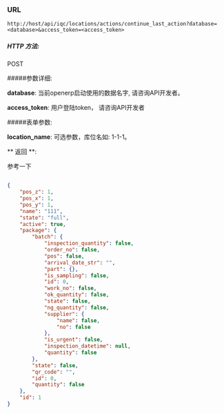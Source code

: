 ### URL

`http://host/api/iqc/locations/actions/continue_last_action?database=<database>&access_token=<access_token>`

##### HTTP 方法:
POST

#####参数详细:

**database**: 当前openerp启动使用的数据名字, 请咨询API开发者。

**access_token**:  用户登陆token， 请咨询API开发者

#####表单参数:

**location_name**: 可选参数，库位名如: 1-1-1。

** 返回 **:

参考一下
``` json

{
    "pos_z": 1,
    "pos_x": 1,
    "pos_y": 1,
    "name": "111",
    "state": "full",
    "active": true,
    "package": {
        "batch": {
            "inspection_quantity": false,
            "order_no": false,
            "pos": false,
            "arrival_date_str": "",
            "part": {},
            "is_sampling": false,
            "id": 0,
            "work_no": false,
            "ok_quantity": false,
            "state": false,
            "ng_quantity": false,
            "supplier": {
                "name": false,
                "no": false
            },
            "is_urgent": false,
            "inspection_datetime": null,
            "quantity": false
        },
        "state": false,
        "qr_code": "",
        "id": 0,
        "quantity": false
    },
    "id": 1
}

```
